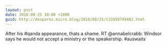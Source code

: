 ```yaml
---
layout: post
date: 2010-08-25 10:00 +1000
guid: http://desparoz.micro.blog/2010/08/25/t22058749402.html
---
```

After his #qanda appearance, thats a shame. RT @annabelcrabb: Windsor says he would not accept a ministry or the speakership. #auswaits
